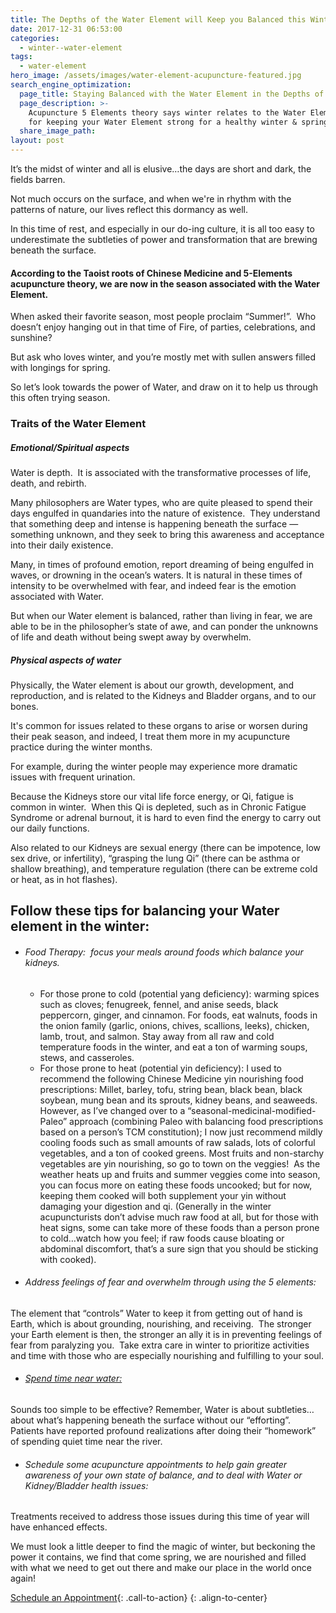 ```yaml
---
title: The Depths of the Water Element will Keep you Balanced this Winter
date: 2017-12-31 06:53:00
categories:
  - winter--water-element
tags:
  - water-element
hero_image: /assets/images/water-element-acupuncture-featured.jpg
search_engine_optimization:
  page_title: Staying Balanced with the Water Element in the Depths of Winter
  page_description: >-
    Acupuncture 5 Elements theory says winter relates to the Water Element. Tips
    for keeping your Water Element strong for a healthy winter & spring ahead.
  share_image_path:
layout: post
---
```


It’s the midst of winter and all is elusive…the days are short and dark, the fields barren. 

Not much occurs on the surface, and when we're in rhythm with the patterns of nature, our lives reflect this dormancy as well. 

In this time of rest, and especially in our do-ing culture, it is all too easy to underestimate the subtleties of power and transformation that are brewing beneath the surface.

#### According to the Taoist roots of Chinese Medicine and 5-Elements acupuncture theory, we are now in the season associated with the Water Element.

When asked their favorite season, most people proclaim “Summer!”.  Who doesn’t enjoy hanging out in that time of Fire, of parties, celebrations, and sunshine? 

But ask who loves winter, and you’re mostly met with sullen answers filled with longings for spring. 

So let’s look towards the power of Water, and draw on it to help us through this often trying season.

### Traits of the Water Element

##### Emotional/Spiritual aspects

Water is depth.  It is associated with the transformative processes of life, death, and rebirth. 

Many philosophers are Water types, who are quite pleased to spend their days engulfed in quandaries into the nature of existence.  They understand that something deep and intense is happening beneath the surface — something unknown, and they seek to bring this awareness and acceptance into their daily existence. 

Many, in times of profound emotion, report dreaming of being engulfed in waves, or drowning in the ocean’s waters. It is natural in these times of intensity to be overwhelmed with fear, and indeed fear is the emotion associated with Water. 

But when our Water element is balanced, rather than living in fear, we are able to be in the philosopher’s state of awe, and can ponder the unknowns of life and death without being swept away by overwhelm.

##### Physical aspects of water

Physically, the Water element is about our growth, development, and reproduction, and is related to the Kidneys and Bladder organs, and to our bones. 

It's common for issues related to these organs to arise or worsen during their peak season, and indeed, I treat them more in my acupuncture practice during the winter months. 

For example, during the winter people may experience more dramatic issues with frequent urination. 

Because the Kidneys store our vital life force energy, or Qi, fatigue is common in winter.  When this Qi is depleted, such as in Chronic Fatigue Syndrome or adrenal burnout, it is hard to even find the energy to carry out our daily functions. 

Also related to our Kidneys are sexual energy (there can be impotence, low sex drive, or infertility), “grasping the lung Qi” (there can be asthma or shallow breathing), and temperature regulation (there can be extreme cold or heat, as in hot flashes).

## Follow these tips for balancing your Water element in the winter:

* ###### Food Therapy:  focus your meals around foods which balance your kidneys.
  * For those prone to cold (potential yang deficiency): warming spices such as cloves; fenugreek, fennel, and anise seeds, black peppercorn, ginger, and cinnamon. For foods, eat walnuts, foods in the onion family (garlic, onions, chives, scallions, leeks), chicken, lamb, trout, and salmon. Stay away from all raw and cold temperature foods in the winter, and eat a ton of warming soups, stews, and casseroles.
  * For those prone to heat (potential yin deficiency): I used to recommend the following Chinese Medicine yin nourishing food prescriptions: Millet, barley, tofu, string bean, black bean, black soybean, mung bean and its sprouts, kidney beans, and seaweeds.  However, as I’ve changed over to a “seasonal-medicinal-modified-Paleo” approach (combining Paleo with balancing food prescriptions based on a person’s TCM constitution); I now just recommend mildly cooling foods such as small amounts of raw salads, lots of colorful vegetables, and a ton of cooked greens. Most fruits and non-starchy vegetables are yin nourishing, so go to town on the veggies!  As the weather heats up and fruits and summer veggies come into season, you can focus more on eating these foods uncooked; but for now, keeping them cooked will both supplement your yin without damaging your digestion and qi. (Generally in the winter acupuncturists don’t advise much raw food at all, but for those with heat signs, some can take more of these foods than a person prone to cold…watch how you feel; if raw foods cause bloating or abdominal discomfort, that’s a sure sign that you should be sticking with cooked).
* ###### Address feelings of fear and overwhelm through using the 5 elements:

The element that “controls” Water to keep it from getting out of hand is Earth, which is about grounding, nourishing, and receiving.  The stronger your Earth element is then, the stronger an ally it is in preventing feelings of fear from paralyzing you.  Take extra care in winter to prioritize activities and time with those who are especially nourishing and fulfilling to your soul.

* ###### [Spend time near water:](http://www.wisdomwaysacupuncture.com/2010/12/07/spend-time-near-water-to-keep-yourself-balanced-during-dry-winters/)

Sounds too simple to be effective? Remember, Water is about subtleties…about what’s happening beneath the surface without our “efforting”. Patients have reported profound realizations after doing their “homework” of spending quiet time near the river.

* ###### Schedule some acupuncture appointments to help gain greater awareness of your own state of balance, and to deal with Water or Kidney/Bladder health issues:

Treatments received to address those issues during this time of year will have enhanced effects.

We must look a little deeper to find the magic of winter, but beckoning the power it contains, we find that come spring, we are nourished and filled with what we need to get out there and make our place in the world once again!

[Schedule an Appointment](/make-an-appointment/){: .call-to-action}
{: .align-to-center}